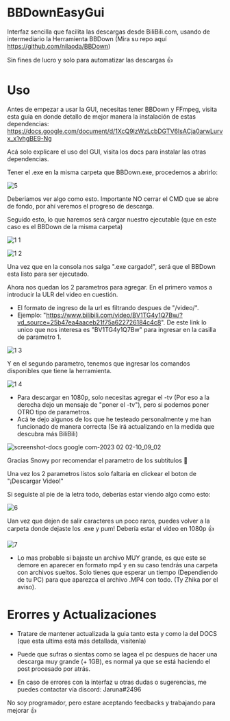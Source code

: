# BBDownEasyGui

Interfaz sencilla que facilita las descargas desde BiliBili.com, usando de intermediario la Herramienta BBDown (Mira su repo aquí https://github.com/nilaoda/BBDown)

Sin fines de lucro y solo para automatizar las descargas 👍

# Uso
Antes de empezar a usar la GUI, necesitas tener BBDown y FFmpeg, visita esta guia en donde detallo de mejor manera la instalación de estas dependencias:
https://docs.google.com/document/d/1XcQ9lzWzLcbDGTV6IsACja0arwLurvx_x1vhgBE9-Ng

Acá solo explicare el uso del GUI, visita los docs para instalar las otras dependencias.

Tener el .exe en la misma carpeta que BBDown.exe, procedemos a abrirlo:

![5](https://user-images.githubusercontent.com/106907367/216330714-397fdf8b-930c-4b52-a3a6-7251aee2059f.PNG)

Deberiamos ver algo como esto. Importante NO cerrar el CMD que se abre de fondo, por ahí veremos el progreso de descarga.

Seguido esto, lo que haremos será cargar nuestro ejecutable (que en este caso es el BBDown de la misma carpeta)

![1 1](https://user-images.githubusercontent.com/106907367/216331158-39e4b4a4-fd80-4ee3-b614-d0ee3df4abf6.PNG)

![1 2](https://user-images.githubusercontent.com/106907367/216331184-a570bb1f-e846-4d20-be60-38e4bc0cdb00.PNG)

Una vez que en la consola nos salga ".exe cargado!", será que el BBDown esta listo para ser ejecutado.

Ahora nos quedan los 2 parametros para agregar. En el primero vamos a introducir la ULR del video en cuestión.
* El formato de ingreso de la url es filtrando despues de "/video/". 
* Ejemplo: "https://www.bilibili.com/video/BV1TG4y1Q7Bw/?vd_source=25b47ea4aaceb21f75a622726184c4c8". De este link lo unico que nos interesa es "BV1TG4y1Q7Bw" para ingresar en la casilla de parametro 1.

![1 3](https://user-images.githubusercontent.com/106907367/216333062-c2db18a1-e2aa-4745-bde8-6eb3e191e353.PNG)

Y en el segundo parametro, tenemos que ingresar los comandos disponibles que tiene la herramienta.

![1 4](https://user-images.githubusercontent.com/106907367/216333465-5cbcc26f-2b22-445b-a095-b2ddddea6772.PNG)

* Para descargar en 1080p, solo necesitas agregar el -tv (Por eso a la derecha dejo un mensaje de "poner el -tv"), pero si podemos poner OTRO tipo de parametros. 
* Acá te dejo algunos de los que he testeado personalmente y me han funcionado de manera correcta (Se irá actualizando en la medida que descubra más BiliBili)

![screenshot-docs google com-2023 02 02-10_09_02](https://user-images.githubusercontent.com/106907367/216334054-97ec5edd-5789-4cd8-acdf-9cd6714dc66d.png)
 
 Gracias Snowy por recomendar el parametro de los subtitulos 🧡
 
 Una vez los 2 parametros listos solo faltaria en clickear el boton de "¡Descargar Video!"
 
 Si seguiste al pie de la letra todo, deberías estar viendo algo como esto:
 
![6](https://user-images.githubusercontent.com/106907367/216335183-439faebc-c2ad-4a2e-ba19-bd532edbe2ab.PNG)

Uan vez que dejen de salir caracteres un poco raros, puedes volver a la carpeta donde dejaste los .exe y pum! Debería estar el video en 1080p 👍

![7](https://user-images.githubusercontent.com/106907367/216335577-991db13b-143d-4679-93f5-e1d36caf0ed7.PNG)

* Lo mas probable si bajaste un archivo MUY grande, es que este se demore en aparecer en formato mp4 y en su caso tendrás una carpeta con archivos sueltos. Solo tienes que esperar un tiempo (Dependiendo de tu PC) para que aparezca el archivo .MP4 con todo. (Ty Zhika por el aviso).

# Erorres y Actualizaciones

* Tratare de mantener actualizada la guia tanto esta y como la del DOCS (que esta ultima está más detallada, visitenla)
* Puede que sufras o sientas como se lagea el pc despues de hacer una descarga muy grande (+ 1GB), es normal ya que se está haciendo el post procesado por atrás.

* En caso de errores con la interfaz u otras dudas o sugerencias, me puedes contactar vía discord: Jaruna#2496

No soy programador, pero estare aceptando feedbacks y trabajando para mejorar 👍





